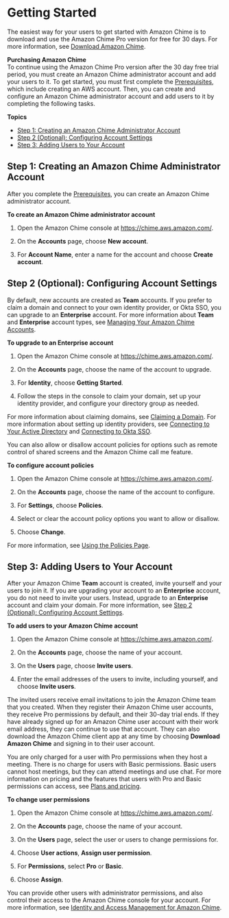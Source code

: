 # Getting Started<a name="getting-started"></a>

The easiest way for your users to get started with Amazon Chime is to download and use the Amazon Chime Pro version for free for 30 days\. For more information, see [Download Amazon Chime](https://aws.amazon.com/chime/trial)\.

**Purchasing Amazon Chime**  
To continue using the Amazon Chime Pro version after the 30 day free trial period, you must create an Amazon Chime administrator account and add your users to it\. To get started, you must first complete the [Prerequisites](prereqs.md), which include creating an AWS account\. Then, you can create and configure an Amazon Chime administrator account and add users to it by completing the following tasks\.

**Topics**
+ [Step 1: Creating an Amazon Chime Administrator Account](#create-account)
+ [Step 2 \(Optional\): Configuring Account Settings](#acct-settings)
+ [Step 3: Adding Users to Your Account](#add-users)

## Step 1: Creating an Amazon Chime Administrator Account<a name="create-account"></a>

After you complete the [Prerequisites](prereqs.md), you can create an Amazon Chime administrator account\.

**To create an Amazon Chime administrator account**

1. Open the Amazon Chime console at [https://chime\.aws\.amazon\.com/](https://chime.aws.amazon.com)\.

1. On the **Accounts** page, choose **New account**\.

1. For **Account Name**, enter a name for the account and choose **Create account**\.

## Step 2 \(Optional\): Configuring Account Settings<a name="acct-settings"></a>

By default, new accounts are created as **Team** accounts\. If you prefer to claim a domain and connect to your own identity provider, or Okta SSO, you can upgrade to an **Enterprise** account\. For more information about **Team** and **Enterprise** account types, see [Managing Your Amazon Chime Accounts](manage-chime-account.md)\.

**To upgrade to an **Enterprise** account**

1. Open the Amazon Chime console at [https://chime\.aws\.amazon\.com/](https://chime.aws.amazon.com)\.

1. On the **Accounts** page, choose the name of the account to upgrade\.

1. For **Identity**, choose **Getting Started**\.

1. Follow the steps in the console to claim your domain, set up your identity provider, and configure your directory group as needed\.

For more information about claiming domains, see [Claiming a Domain](claim-domain.md)\. For more information about setting up identity providers, see [Connecting to Your Active Directory](active_directory.md) and [Connecting to Okta SSO](okta_sso.md)\.

You can also allow or disallow account policies for options such as remote control of shared screens and the Amazon Chime call me feature\.

**To configure account policies**

1. Open the Amazon Chime console at [https://chime\.aws\.amazon\.com/](https://chime.aws.amazon.com)\.

1. On the **Accounts** page, choose the name of the account to configure\.

1. For **Settings**, choose **Policies**\.

1. Select or clear the account policy options you want to allow or disallow\.

1. Choose **Change**\.

For more information, see [Using the Policies Page](policies.md)\.

## Step 3: Adding Users to Your Account<a name="add-users"></a>

After your Amazon Chime **Team** account is created, invite yourself and your users to join it\. If you are upgrading your account to an **Enterprise** account, you do not need to invite your users\. Instead, upgrade to an **Enterprise** account and claim your domain\. For more information, see [Step 2 \(Optional\): Configuring Account Settings](#acct-settings)\.

**To add users to your Amazon Chime account**

1. Open the Amazon Chime console at [https://chime\.aws\.amazon\.com/](https://chime.aws.amazon.com)\.

1. On the **Accounts** page, choose the name of your account\.

1. On the **Users** page, choose **Invite users**\.

1. Enter the email addresses of the users to invite, including yourself, and choose **Invite users**\. 

The invited users receive email invitations to join the Amazon Chime team that you created\. When they register their Amazon Chime user accounts, they receive Pro permissions by default, and their 30\-day trial ends\. If they have already signed up for an Amazon Chime user account with their work email address, they can continue to use that account\. They can also download the Amazon Chime client app at any time by choosing **Download Amazon Chime** and signing in to their user account\.

You are only charged for a user with Pro permissions when they host a meeting\. There is no charge for users with Basic permissions\. Basic users cannot host meetings, but they can attend meetings and use chat\. For more information on pricing and the features that users with Pro and Basic permissions can access, see [Plans and pricing](https://aws.amazon.com/chime/pricing)\.

**To change user permissions**

1. Open the Amazon Chime console at [https://chime\.aws\.amazon\.com/](https://chime.aws.amazon.com)\.

1. On the **Accounts** page, choose the name of your account\.

1. On the **Users** page, select the user or users to change permissions for\.

1. Choose **User actions**, **Assign user permission**\.

1. For **Permissions**, select **Pro** or **Basic**\.

1. Choose **Assign**\.

You can provide other users with administrator permissions, and also control their access to the Amazon Chime console for your account\. For more information, see [Identity and Access Management for Amazon Chime](security-iam.md)\.